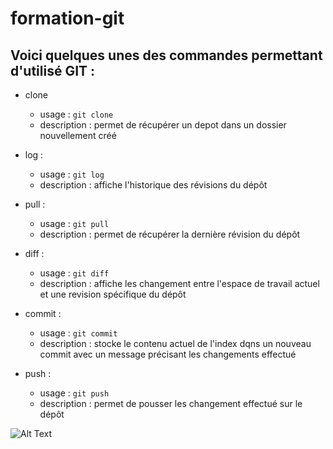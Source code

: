 # formation-git


## Voici quelques unes des commandes permettant d'utilisé GIT :
* clone
  * usage :  ``` git clone ```
  * description : permet de récupérer un depot dans un dossier nouvellement créé
  
* log : 
  * usage :  ``` git log ```
  * description : affiche l'historique des révisions du dépôt
  
* pull :
  * usage :  ``` git pull ```
  * description : permet de récupérer la dernière révision du dépôt
  
* diff :
  * usage :  ``` git diff ```
  * description : affiche les changement entre l'espace de travail actuel et une revision spécifique du dépôt
  
* commit :
  * usage :  ``` git commit ```
  * description : stocke le contenu actuel de l'index dqns un nouveau  commit avec un message précisant les changements effectué
  
* push : 
  * usage :  ``` git push ```
  * description : permet de pousser les changement effectué sur le dépôt


![Alt Text](https://emmanuelballery.com/files/post/e8063e011b7f714bf7ec3e1af4359edfe9fdd5d2.jpg)
